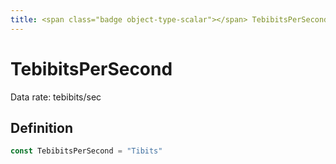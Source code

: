 ```yaml
---
title: <span class="badge object-type-scalar"></span> TebibitsPerSecond
---
```

# <span class="badge object-type-scalar"></span> TebibitsPerSecond

Data rate: tebibits/sec

## Definition

```go
const TebibitsPerSecond = "Tibits"
```
